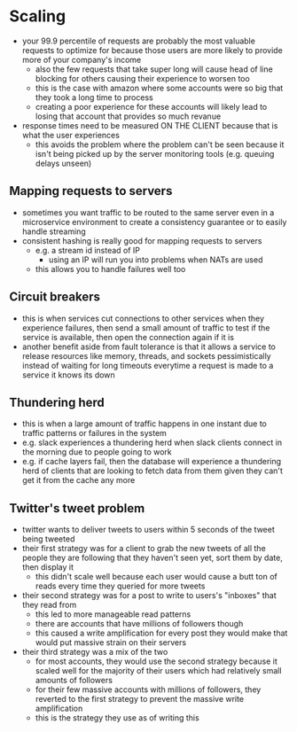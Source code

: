 # Scaling

- your 99.9 percentile of requests are probably the most valuable requests to optimize for because those users are more likely to provide more of your company's income
  - also the few requests that take super long will cause head of line blocking for others causing their experience to worsen too
  - this is the case with amazon where some accounts were so big that they took a long time to process
  - creating a poor experience for these accounts will likely lead to losing that account that provides so much revanue
- response times need to be measured ON THE CLIENT because that is what the user experiences
  - this avoids the problem where the problem can't be seen because it isn't being picked up by the server monitoring tools (e.g. queuing delays unseen)

## Mapping requests to servers
- sometimes you want traffic to be routed to the same server even in a microservice environment to create a consistency guarantee or to easily handle streaming
- consistent hashing is really good for mapping requests to servers
  - e.g. a stream id instead of IP
    - using an IP will run you into problems when NATs are used
  - this allows you to handle failures well too

## Circuit breakers
- this is when services cut connections to other services when they experience failures, then send a small amount of traffic to test if the service is available, then open the connection again if it is
- another benefit aside from fault tolerance is that it allows a service to release resources like memory, threads, and sockets pessimistically instead of waiting for long timeouts everytime a request is made to a service it knows its down

## Thundering herd
- this is when a large amount of traffic happens in one instant due to traffic patterns or failures in the system
- e.g. slack experiences a thundering herd when slack clients connect in the morning due to people going to work
- e.g. if cache layers fail, then the database will experience a thundering herd of clients that are looking to fetch data from them given they can't get it from the cache any more

## Twitter's tweet problem
- twitter wants to deliver tweets to users within 5 seconds of the tweet being tweeted
- their first strategy was for a client to grab the new tweets of all the people they are following that they haven't seen yet, sort them by date, then display it
  - this didn't scale well because each user would cause a butt ton of reads every time they queried for more tweets
- their second strategy was for a post to write to users's "inboxes" that they read from
  - this led to more manageable read patterns
  - there are accounts that have millions of followers though
  - this caused a write amplification for every post they would make that would put massive strain on their servers
- their third strategy was a mix of the two
  - for most accounts, they would use the second strategy because it scaled well for the majority of their users which had relatively small amounts of followers
  - for their few massive accounts with millions of followers, they reverted to the first strategy to prevent the massive write amplification
  - this is the strategy they use as of writing this